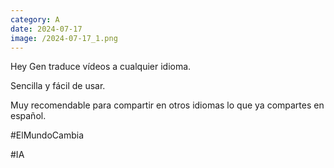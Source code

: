 ```yaml
--- 
category: A 
date: 2024-07-17 
image: /2024-07-17_1.png 
--- 
```


Hey Gen traduce vídeos a cualquier idioma. 

Sencilla y fácil de usar. 

Muy recomendable para compartir en otros idiomas lo que ya compartes en español. 

#ElMundoCambia

#IA